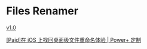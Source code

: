 # Files Renamer

[v1.0](https://www.icloud.com/shortcuts/5ac1e35db116458280f626a548e41fc9)

[[Paid]在 iOS 上找回桌面级文件重命名体验 | Power+ 定制](https://sspai.com/post/52371)
